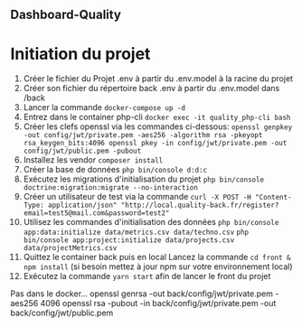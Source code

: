 ## Dashboard-Quality

# Initiation du projet
1. Créer le fichier du Projet .env à partir du .env.model à la racine du projet
2. Créer son fichier du répertoire back .env à partir du .env.model dans /back
3. Lancer la commande
`docker-compose up -d`
4. Entrez dans le container php-cli `docker exec -it quality_php-cli bash`
5. Créer les clefs openssl via les commandes ci-dessous:
`
openssl genpkey -out config/jwt/private.pem -aes256 -algorithm rsa -pkeyopt rsa_keygen_bits:4096
openssl pkey -in config/jwt/private.pem -out config/jwt/public.pem -pubout
`
6. Installez les vendor `composer install`
7. Créer la base de données `php bin/console d:d:c`
8. Exécutez les migrations d'initialisation du projet `php bin/console doctrine:migration:migrate --no-interaction`
9. Créer un utilisateur de test via la commande `curl -X POST -H "Content-Type: application/json" "http://local.quality-back.fr/register?email=test5@mail.com&password=test2"`
10. Utilisez les commandes d'initialisation des données
`php bin/console app:data:initialize data/metrics.csv data/techno.csv`
`php bin/console app:project:initialize data/projects.csv data/projectMetrics.csv`
11. Quittez le container back puis en local Lancez la commande `cd front & npm install` (si besoin mettez à jour npm sur votre environnement local)
12. Exécutez la commande `yarn start` afin de lancer le front du projet


Pas dans le docker...
openssl genrsa -out back/config/jwt/private.pem -aes256 4096
openssl rsa -pubout -in back/config/jwt/private.pem -out back/config/jwt/public.pem